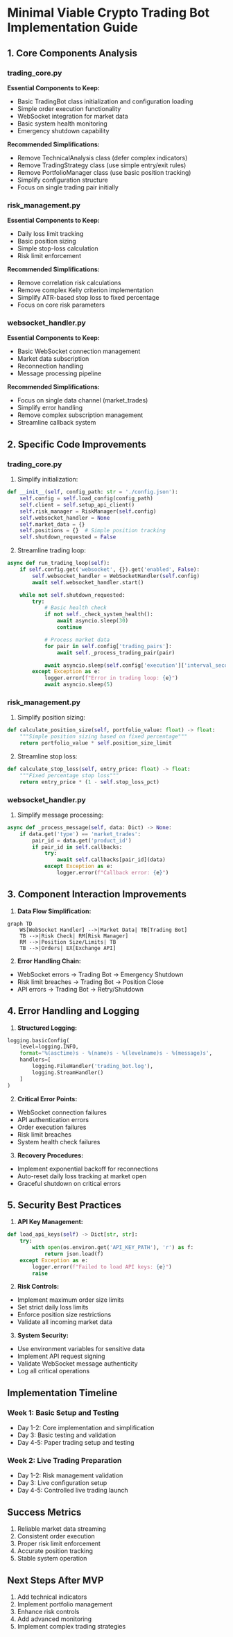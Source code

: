 # Minimal Viable Crypto Trading Bot Implementation Guide

## 1. Core Components Analysis

### trading_core.py
**Essential Components to Keep:**
- Basic TradingBot class initialization and configuration loading
- Simple order execution functionality
- WebSocket integration for market data
- Basic system health monitoring
- Emergency shutdown capability

**Recommended Simplifications:**
- Remove TechnicalAnalysis class (defer complex indicators)
- Remove TradingStrategy class (use simple entry/exit rules)
- Remove PortfolioManager class (use basic position tracking)
- Simplify configuration structure
- Focus on single trading pair initially

### risk_management.py
**Essential Components to Keep:**
- Daily loss limit tracking
- Basic position sizing
- Simple stop-loss calculation
- Risk limit enforcement

**Recommended Simplifications:**
- Remove correlation risk calculations
- Remove complex Kelly criterion implementation
- Simplify ATR-based stop loss to fixed percentage
- Focus on core risk parameters

### websocket_handler.py
**Essential Components to Keep:**
- Basic WebSocket connection management
- Market data subscription
- Reconnection handling
- Message processing pipeline

**Recommended Simplifications:**
- Focus on single data channel (market_trades)
- Simplify error handling
- Remove complex subscription management
- Streamline callback system

## 2. Specific Code Improvements

### trading_core.py
1. Simplify initialization:
```python
def __init__(self, config_path: str = './config.json'):
    self.config = self.load_config(config_path)
    self.client = self.setup_api_client()
    self.risk_manager = RiskManager(self.config)
    self.websocket_handler = None
    self.market_data = {}
    self.positions = {}  # Simple position tracking
    self.shutdown_requested = False
```

2. Streamline trading loop:
```python
async def run_trading_loop(self):
    if self.config.get('websocket', {}).get('enabled', False):
        self.websocket_handler = WebSocketHandler(self.config)
        await self.websocket_handler.start()

    while not self.shutdown_requested:
        try:
            # Basic health check
            if not self._check_system_health():
                await asyncio.sleep(30)
                continue

            # Process market data
            for pair in self.config['trading_pairs']:
                await self._process_trading_pair(pair)

            await asyncio.sleep(self.config['execution']['interval_seconds'])
        except Exception as e:
            logger.error(f"Error in trading loop: {e}")
            await asyncio.sleep(5)
```

### risk_management.py
1. Simplify position sizing:
```python
def calculate_position_size(self, portfolio_value: float) -> float:
    """Simple position sizing based on fixed percentage"""
    return portfolio_value * self.position_size_limit
```

2. Streamline stop loss:
```python
def calculate_stop_loss(self, entry_price: float) -> float:
    """Fixed percentage stop loss"""
    return entry_price * (1 - self.stop_loss_pct)
```

### websocket_handler.py
1. Simplify message processing:
```python
async def _process_message(self, data: Dict) -> None:
    if data.get('type') == 'market_trades':
        pair_id = data.get('product_id')
        if pair_id in self.callbacks:
            try:
                await self.callbacks[pair_id](data)
            except Exception as e:
                logger.error(f"Callback error: {e}")
```

## 3. Component Interaction Improvements

1. **Data Flow Simplification:**
```mermaid
graph TD
    WS[WebSocket Handler] -->|Market Data| TB[Trading Bot]
    TB -->|Risk Check| RM[Risk Manager]
    RM -->|Position Size/Limits| TB
    TB -->|Orders| EX[Exchange API]
```

2. **Error Handling Chain:**
- WebSocket errors → Trading Bot → Emergency Shutdown
- Risk limit breaches → Trading Bot → Position Close
- API errors → Trading Bot → Retry/Shutdown

## 4. Error Handling and Logging

1. **Structured Logging:**
```python
logging.basicConfig(
    level=logging.INFO,
    format='%(asctime)s - %(name)s - %(levelname)s - %(message)s',
    handlers=[
        logging.FileHandler('trading_bot.log'),
        logging.StreamHandler()
    ]
)
```

2. **Critical Error Points:**
- WebSocket connection failures
- API authentication errors
- Order execution failures
- Risk limit breaches
- System health check failures

3. **Recovery Procedures:**
- Implement exponential backoff for reconnections
- Auto-reset daily loss tracking at market open
- Graceful shutdown on critical errors

## 5. Security Best Practices

1. **API Key Management:**
```python
def load_api_keys(self) -> Dict[str, str]:
    try:
        with open(os.environ.get('API_KEY_PATH'), 'r') as f:
            return json.load(f)
    except Exception as e:
        logger.error(f"Failed to load API keys: {e}")
        raise
```

2. **Risk Controls:**
- Implement maximum order size limits
- Set strict daily loss limits
- Enforce position size restrictions
- Validate all incoming market data

3. **System Security:**
- Use environment variables for sensitive data
- Implement API request signing
- Validate WebSocket message authenticity
- Log all critical operations

## Implementation Timeline

### Week 1: Basic Setup and Testing
- Day 1-2: Core implementation and simplification
- Day 3: Basic testing and validation
- Day 4-5: Paper trading setup and testing

### Week 2: Live Trading Preparation
- Day 1-2: Risk management validation
- Day 3: Live configuration setup
- Day 4-5: Controlled live trading launch

## Success Metrics
1. Reliable market data streaming
2. Consistent order execution
3. Proper risk limit enforcement
4. Accurate position tracking
5. Stable system operation

## Next Steps After MVP
1. Add technical indicators
2. Implement portfolio management
3. Enhance risk controls
4. Add advanced monitoring
5. Implement complex trading strategies